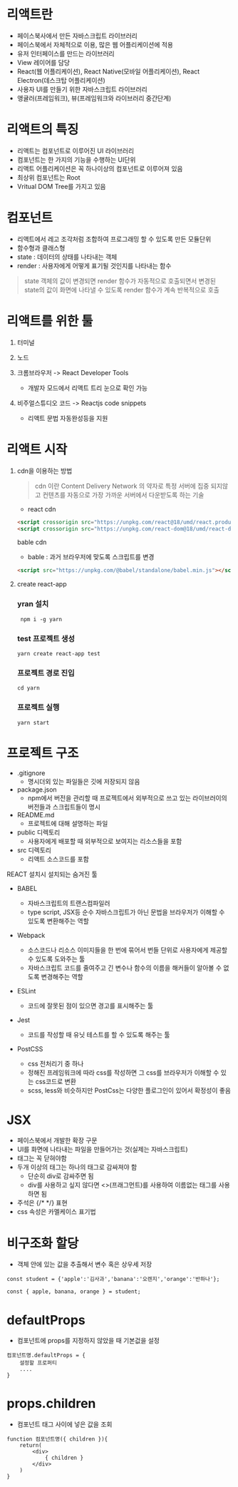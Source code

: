 # 리액트란
- 페이스북사에서 만든 자바스크립트 라이브러리
- 페이스북에서 자체적으로 이용, 많은 웹 어플리케이션에 적용
- 유저 인터페이스를 만드는 라이브러리
- View 레이어를 담당
- React(웹 어플리케이션), React Native(모바일 어플리케이션), React Electron(데스크탑 어플리케이션)
- 사용자 UI를 만들기 위한 자바스크립트 라이브러리
- 앵귤러(프레임워크), 뷰(프레임워크와 라이브러리 중간단계)

# 리액트의 특징
- 리액트는 컴포넌트로 이루어진 UI 라이브러리
- 컴포넌트는 한 가지의 기능을 수행하는 UI단위
- 리액트 어플리케이션은 꼭 하나이상의 컴포넌트로 이루어져 있음
- 최상위 컴포넌트는 Root 
- Vritual DOM Tree를 가지고 있음 

# 컴포넌트 
- 리액트에서 레고 조각처럼 조합하여 프로그래밍 할 수 있도록 만든 모듈단위
- 함수형과 클래스형
- state : 데이터의 상태를 나타내는 객체
- render : 사용자에게 어떻게 표기될 것인지를 나타내는 함수
> state 객체의 값이 변경되면 render 함수가 자동적으로 호출되면서 변경된 state의 값이 화면에 나타낼 수 있도록 render 함수가 계속 반복적으로 호출
# 리액트를 위한 툴
1. 터미널

2. 노드
3. 크롬브라우저 -> React Developer Tools
    - 개발자 모드에서 리액트 트리 눈으로 확인 가능
4. 비주얼스튜디오 코드 -> Reactjs code snippets
    - 리액트 문법 자동완성등을 지원
# 리액트 시작
1. cdn을 이용하는 방법 
    >cdn 이란 Content Delivery Network 의 약자로 특정 서버에 집중 되지않고 
    컨텐츠를 자동으로 가장 가까운 서버에서 다운받도록 하는 기술
    - react cdn
    ```html
    <script crossorigin src="https://unpkg.com/react@18/umd/react.production.min.js"></script>
    <script crossorigin src="https://unpkg.com/react-dom@18/umd/react-dom.production.min.js"></script>
    ```
    bable cdn
    - bable : 과거 브라우저에 맞도록 스크립트를 변경
    ```html 
    <script src="https://unpkg.com/@babel/standalone/babel.min.js"></script>
    ```

 
 2. create react-app 

    ### yran 설치
         npm i -g yarn
    ### test 프로젝트 생성
        yarn create react-app test
    ### 프로젝트 경로 진입
        cd yarn
    ### 프로젝트 실행
        yarn start
        


# 프로젝트 구조
- .gitignore
    - 명시더외 있는 파일들은 깃에 저장되지 않음
- package.json
    - npm에서 버전을 관리할 때 프로젝트에서 외부적으로 쓰고 있는 라이브러이의 버전들과 스크립트들이 명시 
- README.md 
    - 프로젝트에 대해 설명하는 파일
- public 디렉토리
    - 사용자에게 배포할 때 외부적으로 보여지는 리소스들을 포함
- src 디렉토리
    - 리액트 소스코드를 포함 

REACT 설치시 설치되는 숨겨진 툴
- BABEL 
     - 자바스크립트의 트랜스컴파일러
     - type script, JSX등 순수 자바스크립트가 아닌 문법을 브라우저가 이해할 수 있도록 변환해주는 역할
- Webpack
    - 소스코드나 리소스 이미지들을 한 번에 묶어서 번들 단위로 사용자에게 제공할 수 있도록 도와주는 툴
    - 자바스크립트 코드를 줄여주고 긴 변수나 함수의 이름을 해커들이 알아볼 수 없도록 변경해주는 역할

- ESLint 
    - 코드에 잘못된 점이 있으면 경고를 표시해주는 툴
- Jest  
    - 코드를 작성할 때 유닛 테스트를 할 수 있도록 해주는 툴
- PostCSS 
    - css 전처리기 중 하나 
    - 정해진 프레임워크에 따라 css를 작성하면 그 css를 브라우저가 이해할 수 있는 css코드로 변환 
    - scss, less와 비슷하지만 PostCss는 다양한 플로그인이 있어서 확정성이 좋음 

# JSX 
- 페이스북에서 개발한 확장 구문
- UI를 화면에 나타내는 파일을 만들어가는 것(실제는 자바스크립트)
- 태그는 꼭 닫혀야함 
- 두개 이상의 태그는 하나의 태그로 감싸져야 함 
    - 단순히 div로 감싸주면 됨 
    - div를 사용하고 싶지 않다면 <>(프래그먼트)를 사용하여 이름없는 태그를 사용하면 됨
- 주석은 {/*   */} 표현
- css 속성은 카멜케이스 표기법  

# 비구조화 할당
- 객체 안에 있는 값을 추출해서 변수 혹은 상우세 저장 

```
const student = {'apple':'김사과','banana':'오렌지','orange':'반하나'};

const { apple, banana, orange } = student;
```

# defaultProps 
- 컴포넌트에 props를 지정하지 않았을 때 기본겂을 설정
```
컴포넌트명.defaultProps = {
    설정할 프로퍼티
    ....
}
```

# props.children
- 컴포넌트 태그 사이에 넣은 값을 조회 
```
function 컴포넌트명({ children }){
    return(
        <div>
            { children }
        </div>
    )
}
```
